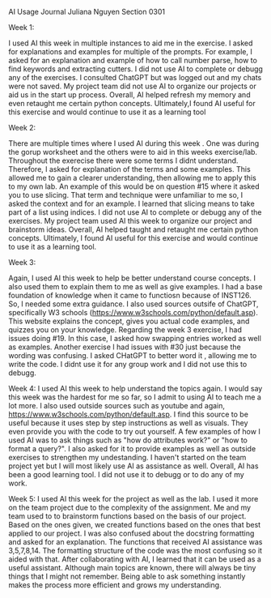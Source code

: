 AI Usage Journal
Juliana Nguyen 
Section 0301

Week 1:

I used AI this week in multiple instances to aid me in the exercise. I asked for explanations and examples for multiple of the prompts. For example, I asked for an explanation and example of how to call number parse, how to find keywords and extracting cutters. I did not use AI to complete or debugg any of the exercises. I consulted ChatGPT but was logged out and my chats were not saved. My project team did not use AI to organize our projects or aid us in the start up process. Overall, AI helped refresh my memory and even retaught me certain python concepts. Ultimately,I found AI useful for this exercise and would continue to use it as a learning tool 


Week 2:

There are multiple times where I used AI during this week . One was during the gorup worksheet and the others were to aid in this weeks exercise/lab. Throughout the exerecise there were some terms I didnt understand. Therefore, I asked for explanation of the terms and some examples. This allowed me to gain a clearer understanding, then allowing me to apply this to my own lab. An example of this would be on question #15 where it asked you to use slicing. That term and technique were unfamiliar to me so, I asked the context and for an example. I learned that slicing means to take part of a list using indices. I did not use AI to complete or debugg any of the exercises. My project team used AI this week to organize our project and brainstorm ideas. Overall, AI helped taught and retaught me certain python concepts. Ultimately, I found AI useful for this exercise and would continue to use it as a learning tool. 


Week 3:

Again, I used AI this week to help be better understand course concepts. I also used them to explain them to me as well as give examples. I had a base foundation of knowledge when it came to functiosn because of INST126. So, I needed some extra guidance. I also used sources outsife of ChatGPT, specifically W3 schools (https://www.w3schools.com/python/default.asp). This website explains the concept, gives you actual code examples, and quizzes you on your knowledge. Regarding the week 3 exercise, I had issues doing #19. In this case, I asked how swapping entries worked as well as examples. Another exercise I had issues with #30 just because the wording was confusing. I asked CHatGPT to better word it , allowing me to write the code. I didnt use it for any group work and I did not use this to debugg. 


Week 4:
I used AI this week to help understand the topics again. I would say this week was the hardest for me so far, so I admit to using AI to teach me a lot more. I also used outside sources such as youtube and again, https://www.w3schools.com/python/default.asp. I find this source to be useful because it uses step by step instructions as well as visuals. They even provide you with the code to try out yourself. A few examples of how I used AI was to ask things such as "how do attributes work?" or "how to format a query?". I also asked for it to provide examples as well as outside exercises to strengthen my undestanding. I haven't started on the team project yet but I will most likely use AI as assistance as well. Overall, AI has been a good learning tool. I did not use it to debugg or to do any of my work. 


Week 5:
I used AI this week for the project as well as the lab. I used it more on the team project due to the complexity of the assignment. Me and my team used to to brainstorm functions based on the basis of our project. Based on the ones given, we created functions based on the ones that best applied to our project. I was also confused about the docstring formatting and asked for an explanation. The functions that received AI assistance was 3,5,7,8,14. The formatting structure of the code was the most confusing so it aided with that. After collaborating with AI, I learned that it can be used as a useful assistant. Although main topics are known, there will always be tiny things that I might not remember. Being able to ask something instantly makes the process more efficient and grows my understanding. 














